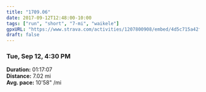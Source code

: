 ```yaml
---
title: "1709.06"
date: 2017-09-12T12:48:00-10:00
tags: ["run", "short", "7-mi", "waikele"]
gpxURL: "https://www.strava.com/activities/1207800908/embed/4d5c715a42f86d133f2e4b24047561b1a5330e0d"
draft: false
---
```


### Tue, Sep 12, 4:30 PM

**Duration:** 01:17:07  
**Distance:** 7.02 mi  
**Avg. pace:** 10'58" /mi